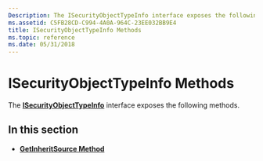 ```yaml
---
Description: The ISecurityObjectTypeInfo interface exposes the following methods.
ms.assetid: C5FB28CD-C994-4A0A-964C-23EE032BB9E4
title: ISecurityObjectTypeInfo Methods
ms.topic: reference
ms.date: 05/31/2018
---
```


# ISecurityObjectTypeInfo Methods

The [**ISecurityObjectTypeInfo**](https://msdn.microsoft.com/library/Aa379128(v=VS.85).aspx) interface exposes the following methods.

## In this section

-   [**GetInheritSource Method**](https://msdn.microsoft.com/library/Aa379132(v=VS.85).aspx)

 

 



